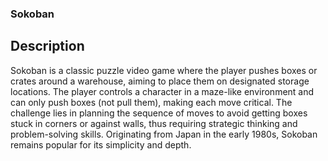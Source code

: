 ### Sokoban

## Description
Sokoban is a classic puzzle video game where the player pushes boxes or crates around a warehouse, aiming to place them on designated storage locations. The player controls a character in a maze-like environment and can only push boxes (not pull them), making each move critical. The challenge lies in planning the sequence of moves to avoid getting boxes stuck in corners or against walls, thus requiring strategic thinking and problem-solving skills. Originating from Japan in the early 1980s, Sokoban remains popular for its simplicity and depth.
